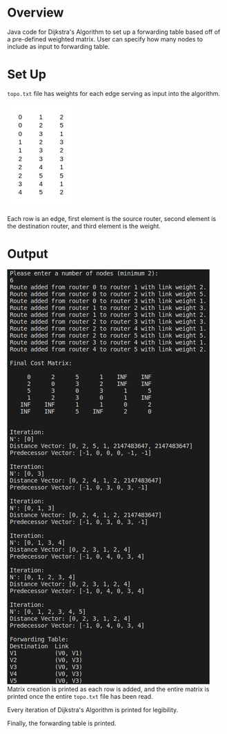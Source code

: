 # Overview

Java code for Dijkstra's Algorithm to set up a forwarding table based off of a pre-defined weighted matrix. User can specify how many nodes to include as input to forwarding table.

# Set Up

`topo.txt` file has weights for each edge serving as input into the algorithm.

![inputMatrix](pics/weightedMatrixInput.png)

Each row is an edge, first element is the source router, second element is the destination router, and third element is the weight.

# Output

![Output](pics/output.png)
Matrix creation is printed as each row is added, and the entire matrix is printed once the entire `topo.txt` file has been read.

Every iteration of Dijkstra's Algorithm is printed for legibility.

Finally, the forwarding table is printed.
